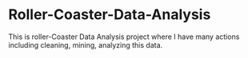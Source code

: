 # Roller-Coaster-Data-Analysis
This is roller-Coaster Data Analysis project where I have many actions including cleaning, mining, analyzing this data. 
